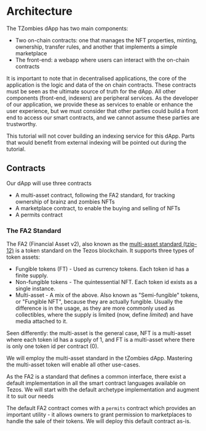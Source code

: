 # Architecture

The TZombies dApp has two main components:&#x20;

* Two on-chain contracts: one that manages the NFT properties, minting, ownership, transfer rules, and another that implements a simple marketplace
* The front-end: a webapp where users can interact with the on-chain contracts

It is important to note that in decentralised applications, the core of the application is the logic and data of the on chain contracts. These contracts must be seen as the ultimate source of truth for the dApp. All other components (front-end, indexers) are peripheral services. As the developer of our application, we provide these as services to enable or enhance the user experience, but we must consider that other parties could build a front end to access our smart contracts, and we cannot assume these parties are trustworthy. &#x20;

This tutorial will not cover building an indexing service for this dApp. Parts that would benefit from external indexing will be pointed out during the tutorial.&#x20;

## Contracts

Our dApp will use three contracts
- A multi-asset contract, following the FA2 standard, for tracking ownership of brainz and zombies NFTs
- A marketplace contract, to enable the buying and selling of NFTs
- A permits contract

### The FA2 Standard

The FA2 (Financial Asset v2), also known as the [multi-asset standard (tzip-12)](https://tzip.tezosagora.org/proposal/tzip-12/) is a token standard on the Tezos blockchain. It supports three types of token assets:

* Fungible tokens (FT) - Used as currency tokens. Each token id has a finite supply.
* Non-fungible tokens - The quintessential NFT. Each token id exists as a single instance.
* Multi-asset - A mix of the above. Also known as "Semi-fungible" tokens, or "Fungible NFT", because they are actually fungible. Usually the difference is in the usage, as they are more commonly used as collectibles, where the supply is limited (now, define _limited_) and have media attached to it.&#x20;

Seen differently: the multi-asset is the general case, NFT is a multi-asset where each token id has a supply of 1, and FT is a multi-asset where there is only one token id per contract (0).

We will employ the multi-asset standard in the tZombies dApp. Mastering the multi-asset token will enable all other use-cases.

As the FA2 is a standard that defines a common interface, there exist a default implementation in all the smart contract languages available on Tezos. We will start with the default archetype implementation and augment it to suit our needs

The default FA2 contract comes with a `permits` contract which provides an important utility - it allows owners to grant permission to marketplaces to handle the sale of their tokens. We will deploy this default contract as-is.